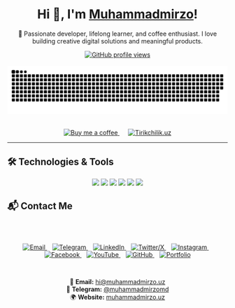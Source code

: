 <h1 align="center">
  Hi 👋, I'm <a href="https://muhammadmirzo.uz/" target="_blank">Muhammadmirzo</a>!
</h1>

<p align="center">
  🎯 Passionate developer, lifelong learner, and coffee enthusiast.  
  I love building creative digital solutions and meaningful products.
</p>

<!-- GitHub Profile Views -->
<div align="center">
  <a href="https://u8views.com/github/muhammadmirzomd" target="_blank">
    <img src="https://u8views.com/api/v1/github/profiles/197096556/views/day-week-month-total-count.svg" alt="GitHub profile views" />
  </a>
</div>

<br/>

<!-- Snake Animation -->
<div align="center">
  <a href="https://muhammadmirzo.uz/" target="_blank">
    <img src="snake.svg" alt="snake animation" />
  </a>
</div>

<br/>

<!-- Support & Website -->
<p align="center">
  <a href="https://buymeacoffee.com/muhammadmirzo" target="_blank">
    <img src="https://img.shields.io/badge/Buy%20Me%20a%20Coffee-FFD700?style=for-the-badge&logoColor=000000" alt="Buy me a coffee" />
  </a>
  &nbsp;&nbsp;&nbsp;&nbsp;
  <a href="https://tirikchilik.uz/muhammadmirzomd" target="_blank">
    <img src="https://img.shields.io/badge/Tirikchilik.uz-FFD700?style=for-the-badge&logoColor=000000" alt="Tirikchilik.uz" />
  </a>
</p>

---

## 🛠 Technologies & Tools

<p align="center">
  <img src="https://img.shields.io/badge/PHP-777BB4?style=for-the-badge&logo=php&logoColor=white"/>
  <img src="https://img.shields.io/badge/MySQL-00758F?style=for-the-badge&logo=mysql&logoColor=white"/>
  <img src="https://img.shields.io/badge/JavaScript-F7DF1E?style=for-the-badge&logo=javascript&logoColor=000"/>
  <img src="https://img.shields.io/badge/HTML5-E34F26?style=for-the-badge&logo=html5&logoColor=white"/>
  <img src="https://img.shields.io/badge/CSS3-1572B6?style=for-the-badge&logo=css3&logoColor=white"/>
  <img src="https://img.shields.io/badge/Git-F05032?style=for-the-badge&logo=git&logoColor=white"/>
</p>


## 📬 Contact Me
<br/>

<br/>

<p align="center">

  <a href="mailto:hi@muhammadmirzo.uz" target="_blank">
    <img src="https://img.shields.io/badge/Gmail-Email-ff4a3d?style=for-the-badge&logo=gmail&logoColor=white" alt="Email" />
  </a>
  &nbsp;&nbsp;

  <a href="https://t.me/muhammadmirzomd" target="_blank">
    <img src="https://img.shields.io/badge/Telegram-Chat-26A5E4?style=for-the-badge&logo=telegram&logoColor=white" alt="Telegram" />
  </a>
  &nbsp;&nbsp;

  <a href="https://linkedin.com/in/muhammadmirzomd" target="_blank">
    <img src="https://img.shields.io/badge/LinkedIn-Connect-0077B5?style=for-the-badge&logo=linkedin&logoColor=white" alt="LinkedIn" />
  </a>
  &nbsp;&nbsp;

  <a href="https://twitter.com/muhammadmirzomd" target="_blank">
    <img src="https://img.shields.io/badge/X-Follow-000000?style=for-the-badge&logo=x&logoColor=white" alt="Twitter/X" />
  </a>
  &nbsp;&nbsp;

  <a href="https://instagram.com/muhammadmirzomd" target="_blank">
    <img src="https://img.shields.io/badge/Instagram-View-FD1D1D?style=for-the-badge&logo=instagram&logoColor=white" alt="Instagram" />
  </a>
  &nbsp;&nbsp;

  <a href="https://facebook.com/muhammadmirzomd" target="_blank">
    <img src="https://img.shields.io/badge/Facebook-Profile-0866FF?style=for-the-badge&logo=facebook&logoColor=white" alt="Facebook" />
  </a>
  &nbsp;&nbsp;

  <a href="https://youtube.com/@muhammadmirzomd" target="_blank">
    <img src="https://img.shields.io/badge/YouTube-Subscribe-FF0000?style=for-the-badge&logo=youtube&logoColor=white" alt="YouTube" />
  </a>
  &nbsp;&nbsp;

  <a href="https://github.com/muhammadmirzomd" target="_blank">
    <img src="https://img.shields.io/badge/GitHub-Code-24292F?style=for-the-badge&logo=github&logoColor=white" alt="GitHub" />
  </a>
  &nbsp;&nbsp;

  <a href="https://muhammadmirzo.uz" target="_blank">
    <img src="https://img.shields.io/badge/Portfolio-Website-4CAF50?style=for-the-badge&logo=google-chrome&logoColor=white" alt="Portfolio" />
  </a>

</p>

<br/>

<p align="center">
  📧 <b>Email:</b> <a href="mailto:hi@muhammadmirzo.uz">hi@muhammadmirzo.uz</a><br/>
  💬 <b>Telegram:</b> <a href="https://t.me/muhammadmirzomd">@muhammadmirzomd</a><br/>
  🌍 <b>Website:</b> <a href="https://muhammadmirzo.uz">muhammadmirzo.uz</a>
</p>

